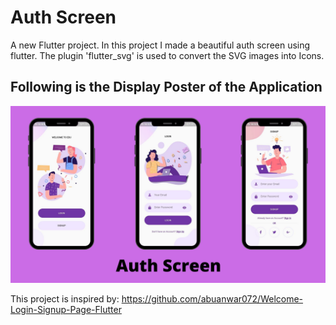 # Auth Screen

A new Flutter project.
In this project I made a beautiful auth screen using flutter.
The plugin 'flutter_svg' is used to convert the SVG images into Icons.

## Following is the Display Poster of the Application
<img src="./github_logo/Auth Screen.png">

This project is inspired by: https://github.com/abuanwar072/Welcome-Login-Signup-Page-Flutter
